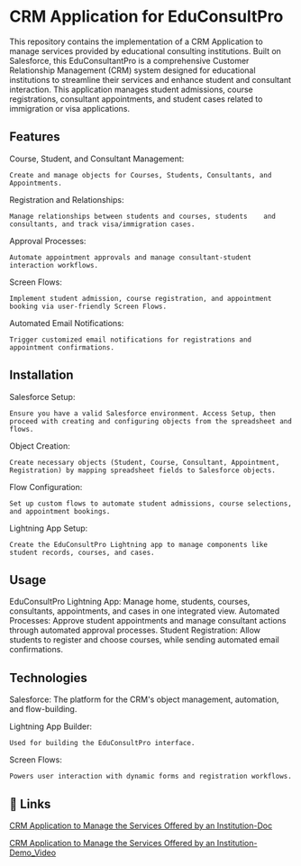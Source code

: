 
# CRM Application for EduConsultPro

This repository contains the implementation of a CRM Application to manage services provided by educational consulting institutions. Built on Salesforce, this EduConsultantPro is a comprehensive Customer Relationship Management (CRM) system designed for educational institutions to streamline their services and enhance student and consultant interaction. This application manages student admissions, course registrations, consultant appointments, and student cases related to immigration or visa applications.

## Features

Course, Student, and Consultant Management: 

    Create and manage objects for Courses, Students, Consultants, and Appointments.

Registration and Relationships:

    Manage relationships between students and courses, students    and consultants, and track visa/immigration cases.

Approval Processes:

    Automate appointment approvals and manage consultant-student interaction workflows.

Screen Flows: 

    Implement student admission, course registration, and appointment booking via user-friendly Screen Flows.

Automated Email Notifications:

    Trigger customized email notifications for registrations and appointment confirmations.

## Installation

Salesforce Setup:

    Ensure you have a valid Salesforce environment. Access Setup, then proceed with creating and configuring objects from the spreadsheet and flows.

Object Creation: 

    Create necessary objects (Student, Course, Consultant, Appointment, Registration) by mapping spreadsheet fields to Salesforce objects.

Flow Configuration:

    Set up custom flows to automate student admissions, course selections, and appointment bookings.

Lightning App Setup: 

    Create the EduConsultPro Lightning app to manage components like student records, courses, and cases.

## Usage

EduConsultPro Lightning App: Manage home, students, courses, consultants, appointments, and cases in one integrated view.
Automated Processes: Approve student appointments and manage consultant actions through automated approval processes.
Student Registration: Allow students to register and choose courses, while sending automated email confirmations.

## Technologies
Salesforce: The platform for the CRM's object management, automation, and flow-building.

Lightning App Builder:

    Used for building the EduConsultPro interface.
    
Screen Flows: 

    Powers user interaction with dynamic forms and registration workflows.
## 🔗 Links
[CRM Application to Manage the Services Offered by an Institution-Doc](https://drive.google.com/file/d/11eCcyn3K6a8szf56DnWa3piHWrQ9Rk8j/view)

[CRM Application to Manage the Services Offered by an Institution-Demo_Video](https://youtu.be/AxKcF5PzJnE)
